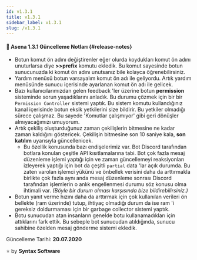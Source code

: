 ```yaml
---
id: v1.3.1
title: v1.3.1
sidebar_label: v1.3.1
slug: /v1.3.1
---
```

#### :tada: Asena **1.3.1** Güncelleme Notları {#release-notes}

- Botun komut ön adını değiştirenler eğer olurda koydukları komut ön adını unuturlarsa diye **>>prefix** komutu ekledik. Bu komut sayesinde botun sunucunuzda ki komut ön adını unutsanız bile kolayca öğrenebilirsiniz.
- Yardım menüsü botun varsayalım komut ön adı ile geliyordu. Artık yardım menüsünde sunucu içerisinde ayarlanan komut ön adı ile gelicek.
- Bazı kullanıcılarımızdan gelen feedback 'ler üzerine botun **permission** sisteminde sorun yaşadıklarını anladık. Bu durumu çözmek için bir bir `Permission Controller` sistemi yaptık. Bu sistem komutu kullandığınız kanal içerisinde botun eksik yetkilerini size bildirir. Bu yetkiler olmadığı sürece çalışmaz. Bu sayede 'Komutlar çalışmıyor' gibi geri dönüşler almıyacağımızı umuyorum.
- Artık çekiliş oluşturduğunuz zaman çekilişlerin bitmesine ne kadar zaman kaldığını göstericek. Çekilişin bitmesine son 10 saniye kala, **son katılım** uyarısıyla güncellenicek.
    * Bu özellik konusunda bazı endişelerimiz var. Bot Discord tarafından botlara konulan çeşitle API kısıtlamalarına tabi. Bot çok fazla mesaj düzenleme işlemi yaptığı için ve zaman güncellemeyi reaksiyonları izleyerek yaptığı için bot da çeşitli `partial` data 'lar açık durumda. Bu zaten varolan işlemci yükünü ve önbellek verisini daha da arttırmakla birlikte çok fazla aynı anda mesaj düzenleme sonrası Discord tarafından işlemlerin o anlık engellenmesi durumu söz konusu olma ihtimali var. *(Böyle bir durum olması karşısında bize bildirebilirsiniz.)*
- Botun yanıt verme hızını daha da arttırmak için çok kullanılan verileri ön bellekte (ram üzerinde) tutup, ihtiyaç olmadığı durum da ise ram 'i gereksiz doldurmaması için bir garbage collector sistemi yaptık.
- Botu sunucudan atan insanların genelde botu kullanamadıkları için attıklarını fark ettik. Bu sebeple bot sunucudan atıldığında, sunucu sahibine özelden mesaj gönderme sistemi ekledik.

Güncelleme Tarihi: **20.07.2020**

:star: by **Syntax Software**
